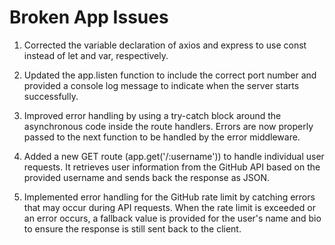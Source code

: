 # Broken App Issues

1. Corrected the variable declaration of axios and express to use const instead of let and var, respectively.

2. Updated the app.listen function to include the correct port number and provided a console log message to indicate when the server starts successfully.

3. Improved error handling by using a try-catch block around the asynchronous code inside the route handlers. Errors are now properly passed to the next function to be handled by the error middleware.

4. Added a new GET route (app.get('/:username')) to handle individual user requests. It retrieves user information from the GitHub API based on the provided username and sends back the response as JSON.

5. Implemented error handling for the GitHub rate limit by catching errors that may occur during API requests. When the rate limit is exceeded or an error occurs, a fallback value is provided for the user's name and bio to ensure the response is still sent back to the client.



